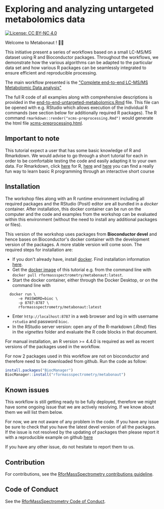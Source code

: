 # Exploring and analyzing untargeted metabolomics data

[![License: CC BY-NC 4.0](https://img.shields.io/badge/License-CC%20BY--NC%204.0-lightgrey.svg)](https://creativecommons.org/licenses/by-nc/4.0/)


Welcome to Metabonaut ! :astronaut:

This initiative present a series of workflows based on a small LC-MS/MS dataset
using R and Bioconductor packages. Throughout the workflows, we demonstrate how 
the various algorithms can be adapted to the particular data set and how various
R packages can be seamlessly integrated to ensure efficient and reproducible 
processing. 

The main workflow presented is the ["Complete end-to-end LC-MS/MS Metabolomic
Data analysis"](https://rformassspectrometry.github.io/metabonaut/articles/end-to-end-untargeted-metabolomics.html) 

The full R code of all examples along with comprehensive descriptions is
provided in the [end-to-end-untargeted-metabolomics.Rmd](./vignettes/end-to-end-untargeted-metabolomics.Rmd)
file. This file can be opened with e.g. RStudio which allows execution of the
individual R commands (see section below for additionally required R
packages). The R command `rmarkdown::render("xcms-preprocessing.Rmd")` would
generate the html file
[xcms-preprocessing.html](https://github.com/rformassspectrometry/metabonaut/end-to-end-untargeted-metabolomics.html).

## Important to note 

This tutorial expect a user that has some basic knowledge of R and Rmarkdown. 
We would advise to go through a short tutorial for each in order to be 
comfortable testing the code and easily adapting it to your own data. For Rmarkdown, 
click [here](https://bookdown.org/yihui/rmarkdown/) for R, [here](https://learn-r.org/) and [here](https://swirlstats.com/students.html) 
you can find a really fun way to learn basic R programming through an interactive short course

## Installation

The workshop files along with an R runtime environment including all required
packages and the RStudio (Posit) editor are all bundled in a *docker*
container. After installation, this docker container can be run on the computer
and the code and examples from the workshop can be evaluated within this
environment (without the need to install any additional packages or files).

This version of the workshop uses packages from **Bioconductor devel**
 and hence bases on Bioconductor's docker container with the development version of the 
 packages. A more stable version will come soon.
 The required steps for installation are:

- If you don't already have, install [docker](https://www.docker.com/). Find
  installation information [here](https://docs.docker.com/desktop/).
- Get the [docker image](https://hub.docker.com/r/rformassspectrometry/metabonaut) of
  this tutorial e.g. from the command line with `docker pull
  rformassspectrometry/metabonaut:latest`.
- Start the docker container, either through the Docker Desktop, or on the
  command line with
```
  docker run \
      -e PASSWORD=bioc \
      -p 8787:8787 \
      rformassspectrometry/metabonaut:latest
```

- Enter `http://localhost:8787` in a web browser and log in with username
  `rstudio` and password `bioc`.
- In the RStudio server version: open any of the R-markdown (*.Rmd*) files in
  the *vignettes* folder and evaluate the R code blocks in that document.

For manual installation, an R version >= 4.4.0 is required as well as recent
versions of the packages used in the workflow.

For now 2 packages used in this workflow are not on bioconductor and therefore need to be
downloaded from github.
Run the code as follow: 

```r
install.packages("BiocManager")
BiocManager::install("rformassspectrometry/metabonaut")
```

## Known issues 

This workflow is still getting ready to be fully deployed, therefore we might have some ongoing issue that we are actively resolving. If we know about them we will list them below.

For now, we are not aware of any problem in the code. If you have any issue be sure to check that you have the latest devel version of all the packages. If the issue is not resolved by the updating of packages then please report it with a reproducible example on github [here](https://github.com/rformassspectrometry/metabonaut/issues)

If you have any other issue, do not hesitate to report them to us. 

## Contribution

For contributions, see the [RforMassSpectrometry contributions
guideline](https://rformassspectrometry.github.io/RforMassSpectrometry/articles/RforMassSpectrometry.html#contributions).


## Code of Conduct

See the [RforMassSpectrometry Code of
Conduct](https://rformassspectrometry.github.io/RforMassSpectrometry/articles/RforMassSpectrometry.html#code-of-conduct).
